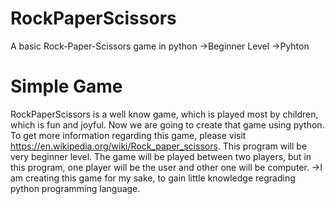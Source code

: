 # RockPaperScissors
A basic Rock-Paper-Scissors game in python
->Beginner Level ->Pyhton

# Simple Game
RockPaperScissors is a well know game, which is played most by children, which is fun and joyful.
Now we are going to create that game using python.
To get more information regarding this game, please visit https://en.wikipedia.org/wiki/Rock_paper_scissors.
This program will be very beginner level.
The game will be played between two players, but in this program, one player will be the user and other one will be computer.
->I am creating this game for my sake, to gain little knowledge regrading python programming language.
